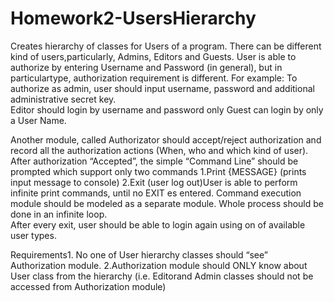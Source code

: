 # Homework2-UsersHierarchy
Creates hierarchy of classes for Users of a program. 
There can be different kind of users,particularly, Admins, Editors and Guests.
User is able to authorize by entering Username and Password (in general), but in particulartype, authorization requirement is different. 
For example: To authorize as admin, user should input username, password and additional administrative secret key.  
Editor should login by username and password only
Guest can login by only a User Name.

Another module, called Authorizator should accept/reject authorization and record all the authorization actions (When, who and which kind of user).
After authorization “Accepted”, the simple “Command Line” should be prompted which support only two commands
1.Print {MESSAGE} (prints input message to console)
2.Exit (user log out)User is able to perform infinite print commands, 
until no EXIT es entered. 
Command execution module should be modeled as  a separate module.
Whole process should be done in an infinite loop.  
After every exit, user should be able to login again using on of available user types.

Requirements1. No one of User hierarchy classes should “see” Authorization module.
2.Authorization module should ONLY know about User class from the hierarchy (i.e. Editorand Admin classes should not be accessed from Authorization module)
